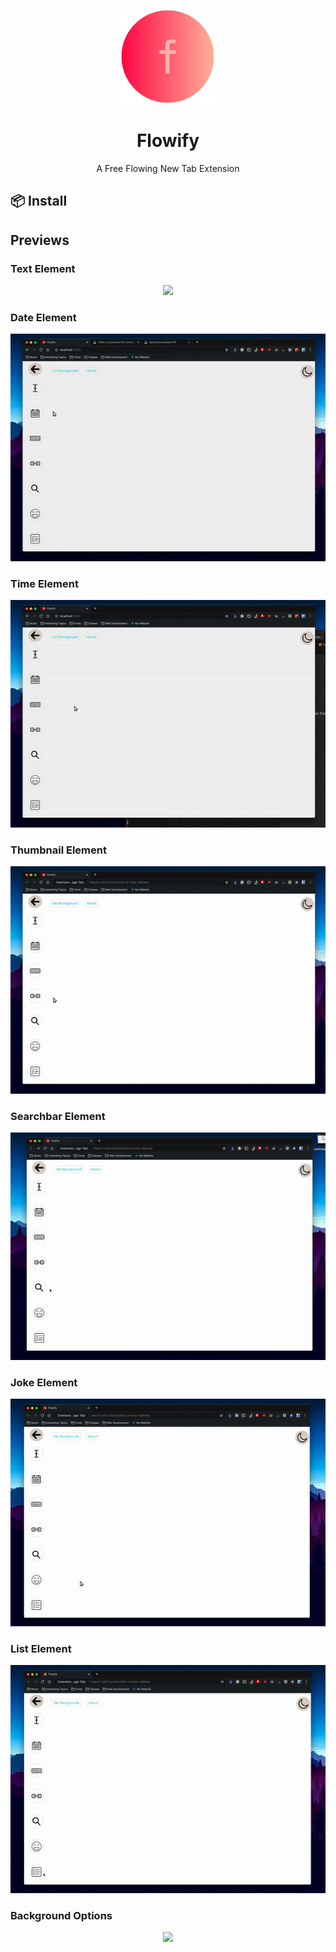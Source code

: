 <p align="center"> <img height=150 src="screenshots/flowify.png"></img></p>


<h1 align="center">Flowify</h1>
<p align="center">A Free Flowing New Tab Extension</p>

## 📦 Install


## Previews

### Text Element
<p align="center"><img src="gifs/TextComponent.gif"></img></p>

### Date Element
<p align="center"> <img src="gifs/TodayComponent.gif"></img></p>

### Time Element
<p align="center"> <img src="gifs/TimeComponent.gif"></img></p>

### Thumbnail Element
<p align="center"> <img src="gifs/LinkComponent.gif"></img></p>

### Searchbar Element
<p align="center"> <img src="gifs/SearchComponent.gif"></img></p>

### Joke Element
<p align="center"> <img src="gifs/JokeComponent.gif"></img></p>

### List Element
<p align="center"> <img src="gifs/ListComponent.gif"></img></p>

### Background Options
<p align="center"> <img src="gifs/BackgroundOptions.gif"></img></p>




